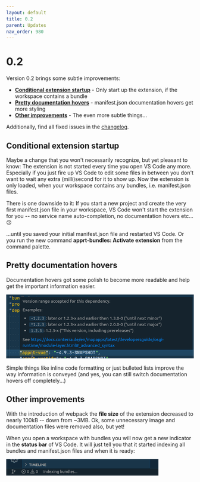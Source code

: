 ```yaml
---
layout: default
title: 0.2
parent: Updates
nav_order: 980
---
```

# 0.2

Version 0.2 brings some subtle improvements:

* **[Conditional extension startup](#conditional-extension-startup)** - Only start up the extension, if the workspace contains a bundle
* **[Pretty documentation hovers](#pretty-documentation-hovers)** - manifest.json documentation hovers get more styling
* **[Other improvements](#other-improvements)** - The even more subtle things...

Additionally, find all fixed issues in the [changelog](CHANGELOG.html).

## Conditional extension startup

Maybe a change that you won't necessarily recognize, but yet pleasant to know:
The extension is not started every time you open VS Code any more.
Especially if you just fire up VS Code to edit some files in between you don't want to wait any extra (milli)second for it to show up. 
Now the extension is only loaded, when your workspace contains any bundles, i.e. manifest.json files.

There is one downside to it:
If you start a new project and create the very first manifest.json file in your workspace, VS Code won't start the extension for you --
no service name auto-completion, no documentation hovers etc... :cry: 
    
...until you saved your initial manifest.json file and restarted VS Code.
Or you run the new command **apprt-bundles: Activate extension** from the command palette.

## Pretty documentation hovers

Documentation hovers got some polish to become more readable and help get the important information easier.

![Pretty documentation hovers](../images/feature_hover_pretty.png)

Simple things like inline code formatting or just bulleted lists improve the way information is conveyed
(and yes, you can still switch documentation hovers off completely...)

## Other improvements

With the introduction of webpack the **file size** of the extension decreased to nearly 100kB -- down from ~3MB.
Ok, some unnecessary image and documentation files were removed also, but yet!

When you open a workspace with bundles you will now get a new indicator in the **status bar** of VS Code.
It will just tell you that it started indexing all bundles and manifest.json files and when it is ready:

![Statusbar indexing...](../images/feature_statusbar_indexing.png)


